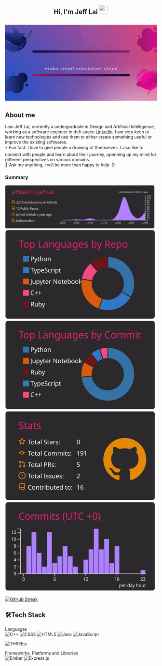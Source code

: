 <h2 align="center">Hi, I'm Jeff Lai  <img src="https://user-images.githubusercontent.com/39955420/147578264-bae0526c-028a-49d2-8af8-d08bb4edbd2a.gif" height="30" width="30"></h2>
 


<h2 align="center"><img src="images/banner.gif"></h2>

<h2>About me</h2>

I am Jeff Lai, currently a undergraduate in Design and Artificial Intelligence, working as a software engineer in defi space [LinkedIn](https://www.linkedin.com/in/pin-nean-lai/). I am very keen to learn new technologies and use them to either create something useful or improve the existing softwares.   
⚡ Fun fact: I love to give people a drawing of themselves. I also like to connect with people and learn about their journey, openning up my mind for different perspectives on various domains.   
💬 Ask me anything, I will be more than happy to help :D
<h3>Summary</h3>

[![](https://raw.githubusercontent.com/jefflai0315/jefflai0315/main/profile-summary-card-output/monokai/0-profile-details.svg)](http://github-profile-summary-cards.vercel.app/api/cards/profile-details?username=jefflai0315&theme=solarized_dark)
[![](https://raw.githubusercontent.com/jefflai0315/jefflai0315/main/profile-summary-card-output/monokai/1-repos-per-language.svg)](http://github-profile-summary-cards.vercel.app/api/cards/repos-per-language?username=jefflai0315&theme=solarized_dark)
[![](https://raw.githubusercontent.com/jefflai0315/jefflai0315/main/profile-summary-card-output/monokai/2-most-commit-language.svg)](http://github-profile-summary-cards.vercel.app/api/cards/most-commit-language?username=jefflai0315&theme=solarized_dark)
[![](https://raw.githubusercontent.com/jefflai0315/jefflai0315/main/profile-summary-card-output/monokai/3-stats.svg)](http://github-profile-summary-cards.vercel.app/api/cards/stats?username=jefflai0315&theme=solarized_dark)
[![](https://raw.githubusercontent.com/jefflai0315/jefflai0315/main/profile-summary-card-output/monokai/4-productive-time.svg)](http://github-profile-summary-cards.vercel.app/api/cards/productive-time?username=jefflai0315&theme=solarized_dark&utcOffset=8)


[![GitHub Streak](https://github-readme-streak-stats.herokuapp.com/?user=rishikagupta2468&theme=dark&ring=FFB19A&hide_border=true&currStreakNum=F6A085&fire=F6A085&currStreakLabel=F6A085)](https://git.io/streak-stats)

<h2>🛠Tech Stack</h2>

Languages  
![C++](https://img.shields.io/badge/c++-%2300599C.svg?style=for-the-badge&logo=c%2B%2B&logoColor=white)
![CSS3](https://img.shields.io/badge/css3-%231572B6.svg?style=for-the-badge&logo=css3&logoColor=white)
![HTML5](https://img.shields.io/badge/html5-%23E34F26.svg?style=for-the-badge&logo=html5&logoColor=white)
![Java](https://img.shields.io/badge/python-%23ED8B00.svg?style=for-the-badge&logo=python&logoColor=white)
![JavaScript](https://img.shields.io/badge/javascript-%23323330.svg?style=for-the-badge&logo=javascript&logoColor=%23F7DF1E)

![THREEjs](https://img.shields.io/badge/THREEjs-%23white.svg?style=for-the-badge&logo=threejs&logoColor=white)


Frameworks, Platforms and Libraries  
![Ember](https://img.shields.io/badge/ember-1C1E24?style=for-the-badge&logo=ember.js&logoColor=#D04A37)
![Express.js](https://img.shields.io/badge/express.js-%23404d59.svg?style=for-the-badge&logo=express&logoColor=%2361DAFB)



